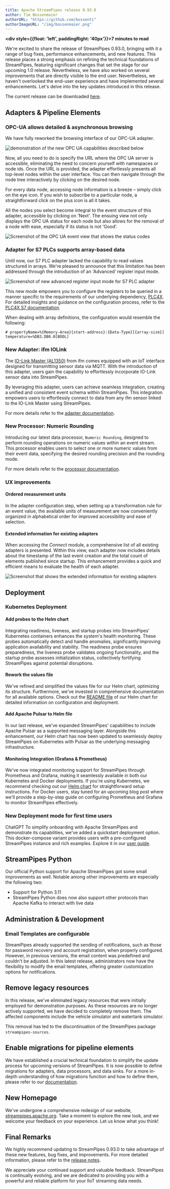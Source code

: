 ```yaml
---
title: Apache StreamPipes release 0.93.0
author: Tim Bossenmaier
authorURL: "https://github.com/bossenti"
authorImageURL: "/img/bossenmaier.png"
---
```


**<div style={{float: 'left', paddingRight: '40px'}}>7 minutes to read</div>**

We're excited to share the release of StreamPipes 0.93.0, bringing with it a range of bug fixes, performance
enhancements, and new features. This release places a strong emphasis on refining the technical foundations of
StreamPipes, featuring significant changes that set the stage for our upcoming 1.0 release.
Nevertheless, we have also worked on several improvements that are directly visible to the end user.
Nevertheless, we haven't overlooked the end-user experience and have implemented several enhancements.
Let's delve into the key updates introduced in this release.

<!--truncate-->

The current release can be downloaded <a href="https://streampipes.apache.org/download.html">here</a>.

## Adapters & Pipeline Elements

### OPC-UA allows detailed & asynchronous browsing

We have fully reworked the browsing interface of our OPC-UA adapter.

<img src="/img/blog/2023-11-28/opc-ua-demo.gif" alt="demonstration of the new OPC UA capabilities described below"/>

Now, all you need to do is specify the URL where the OPC UA server is accessible, eliminating the need to concern
yourself with namespaces or node ids. Once the URL is provided, the adapter effortlessly presents all top-level nodes
within the user interface. You can then navigate through the node tree interactively by clicking on the desired node.

For every data node, accessing node information is a breeze – simply click on the eye icon. If you wish to subscribe to
a particular node, a straightforward click on the plus icon is all it takes.

All the nodes you select become integral to the event structure of this adapter, accessible by clicking on 'Next'. The
ensuing view not only displays the OPC UA status for each node but also allows for the removal of a node with ease,
especially if its status is not 'Good'.

<img src="/img/blog/2023-11-28/opc-ua-status.png" alt="Screenshot of the OPC UA event view that shows the status codes"/>

### Adapter for S7 PLCs supports array-based data

Until now, our S7 PLC adapter lacked the capability to read values structured in arrays. We're pleased to announce that
this limitation has been addressed through the introduction of an 'Advanced' register input mode.

<img src="/img/blog/2023-11-28/s7-advanced-mode.png" alt="Screenshot of new advanced register input mode for S7 PLC adapter"/>

This new mode empowers you to configure the registers to be queried in a manner specific to the requirements of our
underlying dependency, [PLC4X](https://plc4x.apache.org). For detailed insights and guidance on the configuration
process, refer to the [PLC4X S7 documentation](https://plc4x.apache.org/users/protocols/s7.html).

When dealing with array definitions, the configuration would resemble the following:

```text
# propertyName=%{Memory-Area}{start-address}:{Data-Type}[{array-size}]
temperature=%DB3.DB0.0[BOOL]
```

### New Adapter: ifm IOLink

The [IO-Link Master (AL1350)](https://www.ifm.com/de/en/product/AL1350) from ifm comes equipped with an IoT interface
designed for transmitting sensor data via MQTT. With the introduction of this adapter, users gain the capability to
effortlessly incorporate IO-Link sensor data into StreamPipes.

By leveraging this adapter, users can achieve seamless integration, creating a unified and consistent event schema
within StreamPipes. This integration empowers users to effortlessly connect to data from any ifm sensor linked to the
IO-Link Master using StreamPipes.

For more details refer to
the [adapter documentation](https://streampipes.apache.org/docs/next/pe/org.apache.streampipes.connect.iiot.adapters.iolink/).

### New Processor: Numeric Rounding

Introducing our latest data processor, `Numeric Rounding`, designed to perform rounding operations on numeric values
within an event stream. This processor enables users to select one or more numeric values from their event data,
specifying the desired rounding precision and the rounding mode.

For more details refer to
the [processor documentation](https://streampipes.apache.org/docs/next/pe/org.apache.streampipes.processors.transformation.jvm.round/).

### UX improvements

#### Ordered measurement units

In the adapter configuration step, when setting up a transformation rule for an event value, the available units of
measurement are now conveniently organized in alphabetical order for improved accessibility and ease of selection.

#### Extended information for existing adapters

When accessing the *Connect* module, a comprehensive list of all existing adapters is presented. Within this view, each
adapter now includes details about the timestamp of the last event creation and the total count of elements published
since startup. This enhancement provides a quick and efficient means to evaluate the health of each adapter.

<img src="/img/blog/2023-11-28/adapter-information.png" alt="Screenshot that shows the extended information for existing adapters"/>

## Deployment

### Kubernetes Deployment

#### Add probes to the Helm chart

Integrating readiness, liveness, and startup probes into StreamPipes' Kubernetes containers enhances the system's health
monitoring. These probes automatically detect and handle anomalies, significantly improving application availability and
stability. The readiness probe ensures preparedness, the liveness probe validates ongoing functionality, and the startup
probe assesses initialization status, collectively fortifying StreamPipes against potential disruptions.

#### Rework the values file

We've refined and simplified the values file for our Helm chart, optimizing its structure. Furthermore, we've invested
in comprehensive documentation for all available options. Check out
the [README file](https://github.com/apache/streampipes/blob/dev/installer/k8s/README.md) of our Helm chart for detailed
information on configuration and deployment.

#### Add Apache Pulsar to Helm file

In our last release, we've expanded StreamPipes' capabilities to include Apache Pulsar as a supported messaging layer.
Alongside this enhancement, our Helm chart has now been updated to seamlessly deploy StreamPipes on Kubernetes with
Pulsar
as the underlying messaging infrastructure.

#### Monitoring Integration (Grafana & Prometheus)

We've now integrated monitoring support for StreamPipes through Prometheus and Grafana, making it seamlessly available
in both our Kubernetes and Docker deployments. If you're using Kubernetes, we recommend checking out
our [Helm chart](https://github.com/apache/streampipes/tree/dev/installer/k8s#monitoring-common-parameters) for
straightforward setup instructions. For Docker users, stay tuned for an upcoming blog post where we'll provide a
step-by-step guide on configuring Prometheus and Grafana to monitor StreamPipes effectively.

### New Deployment mode for first time users

ChatGPT
To simplify onboarding with Apache StreamPipes and demonstrate its capabilities, we've added a quickstart deployment
option. This docker-compose variant provides users with a pre-configured StreamPipes instance and rich examples. Explore
it in our [user guide]("https://streampipes.apache.org/docs/user-guide-for-quickstart/").

## StreamPipes Python

Our official Python support for Apache StreamPipes got some small improvements as well.
Notable among other improvements are especially the following two:

- Support for Python 3.11
- StreamPipes Python does now also support other protocols than Apache Kafka to interact with live data

## Administration & Development

### Email Templates are configurable

StreamPipes already supported the sending of notifications, such as those for password recovery and account
registration, when properly configured. However, in previous versions, the email content was predefined and couldn't be
adjusted. In this latest release, administrators now have the flexibility to modify the email templates, offering
greater customization options for notifications.

## Remove legacy resources

In this release, we've eliminated legacy resources that were initially employed for demonstration purposes. As these
resources are no longer actively supported, we have decided to completely remove them. The affected components include
the vehicle simulator and watertank simulator.

This removal has led to the discontinuation of the StreamPipes package `streampipes-sources`.

## Enable migrations for pipeline elements

We have established a crucial technical foundation to simplify the update process for upcoming versions of StreamPipes.
It is now possible to define migrations for adapters, data processors, and data sinks. For a more in-depth understanding
of how migrations function and how to define them, please refer to
our [documentation](https://streampipes.apache.org/docs/extend-sdk-migration/).

## New Homepage

We've undergone a comprehensive redesign of our website, [streampipes.apache.org](https://streampipes.apache.org). Take a moment to explore the new look,
and we welcome your feedback on your experience. Let us know what you think!

## Final Remarks

We highly recommend updating to StreamPipes 0.93.0 to take advantage of these new features, bug fixes, and improvements.
For more detailed information, please refer to
the [release notes](https://github.com/apache/incubator-streampipes/blob/release/0.92.0/RELEASE_NOTES.md#0920).

We appreciate your continued support and valuable feedback.
StreamPipes is continually evolving, and we are dedicated to providing you with a powerful and reliable platform for
your IIoT streaming data needs.
